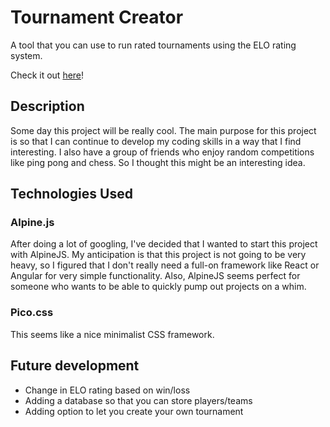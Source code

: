 # Tournament Creator

A tool that you can use to run rated tournaments using the ELO rating system.

Check it out [here](https://devapalasingam.github.io/tournament-creator/)!

## Description

Some day this project will be really cool. The main purpose for this project is so that I can continue to develop my coding skills in a way that I find interesting. I also have a group of friends who enjoy random competitions like ping pong and chess. So I thought this might be an interesting idea.

## Technologies Used

### Alpine.js

After doing a lot of googling, I've decided that I wanted to start this project with AlpineJS. My anticipation is that this project is not going to be very heavy, so I figured that I don't really need a full-on framework like React or Angular for very simple functionality. Also, AlpineJS seems perfect for someone who wants to be able to quickly pump out projects on a whim.

### Pico.css

This seems like a nice minimalist CSS framework.

## Future development

- Change in ELO rating based on win/loss
- Adding a database so that you can store players/teams
- Adding option to let you create your own tournament
